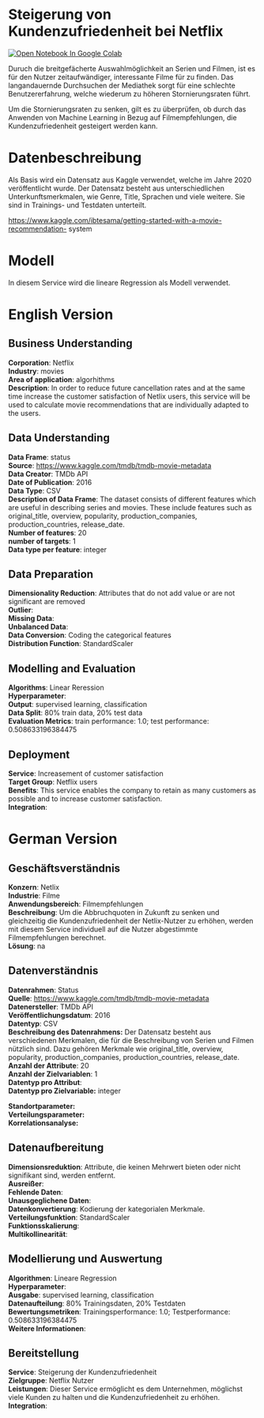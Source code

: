 # Steigerung von Kundenzufriedenheit bei Netflix

<a href="https://colab.research.google.com/github/AlexRossmann/ml-services/blob/main/CRM/Increase%20customer%20satisfaction/notebook.ipynb"><img src="https://colab.research.google.com/assets/colab-badge.svg" alt="Open Notebook In Google Colab"/></a>  



Duruch die breitgefächerte Auswahlmöglichkeit an Serien und Filmen, ist es für den Nutzer zeitaufwändiger, interessante Filme für zu finden. 
Das langandauernde Durchsuchen der Mediathek sorgt für eine schlechte Benutzererfahrung, welche wiederum zu höheren Stornierungsraten führt.

Um die Stornierungsraten zu senken, gilt es zu überprüfen, ob durch das Anwenden von Machine Learning in Bezug auf Filmempfehlungen, 
die Kundenzufriedenheit gesteigert werden kann.

# Datenbeschreibung

Als Basis wird ein Datensatz aus Kaggle verwendet, welche im Jahre 2020 veröffentlicht wurde.
Der Datensatz besteht aus unterschiedlichen Unterkunftsmerkmalen, wie Genre, Title, Sprachen und viele weitere.
Sie sind in Trainings- und Testdaten unterteilt.

https://www.kaggle.com/ibtesama/getting-started-with-a-movie-recommendation- system

# Modell

In diesem Service wird die lineare Regression als Modell verwendet.


# English Version

## Business Understanding
  
__Corporation__: Netflix  
__Industry__: movies  
__Area of application__: algorhithms  
__Description__: In order to reduce future cancellation rates and at the same time increase the customer satisfaction of Netlix users, this service will be used to calculate movie recommendations that are individually adapted to the users.

## Data Understanding
  
__Data Frame__: status  
__Source__: https://www.kaggle.com/tmdb/tmdb-movie-metadata  
__Data Creator__: TMDb API   
__Date of Publication__: 2016  
__Data Type__: CSV  
__Description of Data Frame__: The dataset consists of different features which are useful in describing series and movies. These include features such as original_title, overview, popularity, production_companies, production_countries, release_date.  
__Number of features__: 20  
__number of targets__: 1  
__Data type per feature__: integer

## Data Preparation
  
__Dimensionality Reduction__: Attributes that do not add value or are not significant are removed  
__Outlier__:  
__Missing Data__:  
__Unbalanced Data__:  
__Data Conversion__: Coding the categorical features  
__Distribution Function__: StandardScaler

## Modelling and Evaluation
  
__Algorithms__: Linear Reression  
__Hyperparameter__:  
__Output__: supervised learning, classification  
__Data Split__: 80% train data, 20% test data   
__Evaluation Metrics__: train performance: 1.0; test performance: 0.508633196384475

## Deployment
  
__Service__: Increasement of customer satisfaction  
__Target Group__: Netflix users  
__Benefits__: This service enables the company to retain as many customers as possible and to increase customer satisfaction.  
__Integration__:

# German Version

## Geschäftsverständnis
  
__Konzern__: Netlix  
__Industrie__: Filme  
__Anwendungsbereich__: Filmempfehlungen   
__Beschreibung__: Um die Abbruchquoten in Zukunft zu senken und gleichzeitig die Kundenzufriedenheit der Netlix-Nutzer zu erhöhen, werden mit diesem Service individuell auf die Nutzer abgestimmte Filmempfehlungen berechnet.  
__Lösung__: na 

## Datenverständnis
  
__Datenrahmen__: Status    
__Quelle__: https://www.kaggle.com/tmdb/tmdb-movie-metadata  
__Datenersteller__: TMDb API   
__Veröffentlichungsdatum__: 2016  
__Datentyp__: CSV       
__Beschreibung des Datenrahmens:__ Der Datensatz besteht aus verschiedenen Merkmalen, die für die Beschreibung von Serien und Filmen nützlich sind. Dazu gehören Merkmale wie original_title, overview, popularity, production_companies, production_countries, release_date.  
__Anzahl der Attribute__: 20  
__Anzahl der Zielvariablen__: 1    
__Datentyp pro Attribut__:   
__Datentyp pro Zielvariable:__ integer
  
__Standortparameter:__    
__Verteilungsparameter:__    
__Korrelationsanalyse:__  

## Datenaufbereitung
  
__Dimensionsreduktion__: Attribute, die keinen Mehrwert bieten oder nicht signifikant sind, werden entfernt.    
__Ausreißer__:  
__Fehlende Daten__:  
__Unausgeglichene Daten__:    
__Datenkonvertierung__: Kodierung der kategorialen Merkmale.   
__Verteilungsfunktion__: StandardScaler  
__Funktionsskalierung__:  
__Multikollinearität__:  

## Modellierung und Auswertung
  
__Algorithmen__: Lineare Regression  
__Hyperparameter__:    
__Ausgabe__: supervised learning, classification  
__Datenaufteilung__: 80% Trainingsdaten, 20% Testdaten  
__Bewertungsmetriken__: Trainingsperformance: 1.0; Testperformance: 0.508633196384475  
__Weitere Informationen__:  

## Bereitstellung
  
__Service__: Steigerung der Kundenzufriedenheit  
__Zielgruppe__: Netflix Nutzer  
__Leistungen__: Dieser Service ermöglicht es dem Unternehmen, möglichst viele Kunden zu halten und die Kundenzufriedenheit zu erhöhen.  
__Integration__: 